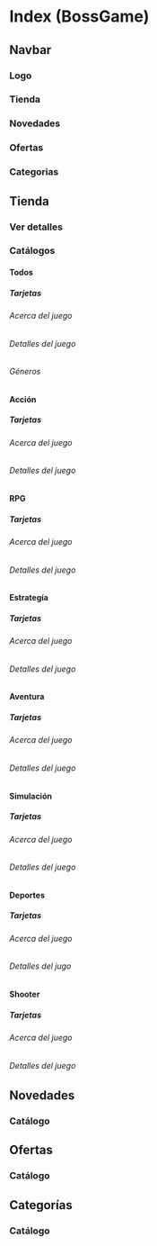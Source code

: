 # Index (BossGame)
## Navbar
### Logo
### Tienda
### Novedades
### Ofertas
### Categorias
 ## Tienda
 ### Ver detalles
 ### Catálogos
 #### Todos
 ##### Tarjetas
 ###### Acerca del juego
 ###### Detalles del juego
 ###### Géneros  
 #### Acción
 ##### Tarjetas
 ###### Acerca del juego
 ###### Detalles del juego
 #### RPG
 ##### Tarjetas
 ###### Acerca del juego
 ###### Detalles del juego
 #### Estrategía
 ##### Tarjetas
 ###### Acerca del juego
 ###### Detalles del juego
 #### Aventura
 ##### Tarjetas
 ###### Acerca del juego
 ###### Detalles del juego
 #### Simulación
 ##### Tarjetas
 ###### Acerca del juego
 ###### Detalles del juego
 #### Deportes
 ##### Tarjetas
 ###### Acerca del juego
 ###### Detalles del jugo
 #### Shooter
 ##### Tarjetas
 ###### Acerca del juego
 ###### Detalles del juego
 ## Novedades
 ### Catálogo
 ## Ofertas
 ### Catálogo
 ## Categorías
 ### Catálogo
